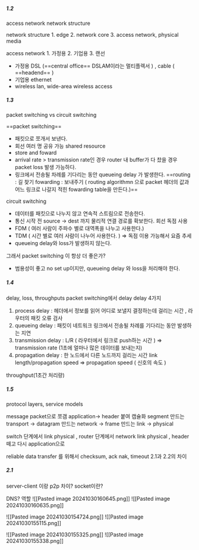 ##### 1.2
access network
network structure

network structure 1. edge 2. network core 3. access network, physical media

access network 1. 가정용 2. 기업용 3. 랜선
- 가정용 DSL (==central office== DSLAM이라는 멀티플렉서 ) , cable ( ==headend== )
- 기업용 ethernet 
- wireless lan, wide-area wireless access
##### 1.3
packet switching vs circuit switching

==packet switching==
- 패킷으로 쪼개서 보낸다.
- 회선 여러 명 공유 가능 shared resource
- store and foward
- arrival rate > transmission rate인 경우 router 내 buffer가 다 찼을 경우 packet loss 발생 가능하다.
- 링크에서 전송될 차례를 기다리는 동안 queueing delay 가 발생한다.
==routing : 길 찾기 fowarding : 보내주기 ( routing algorithmn 으로 packet 헤더의 값과 어느 링크로 나갈지 적힌 fowarding table을 만든다.)==

circuit switching 
- 데이터를 패킷으로 나누지 않고 연속적 스트림으로 전송한다.
- 통신 시작 전 source -> dest 까지 물리적 연결 경로를 확보한다. 회선 독점 사용
- FDM ( 여러 사람이 주파수 별로 대역폭을 나누고 사용한다.)
- TDM ( 시간 별로 여러 사람이 나누어 사용한다. ) => 독점 이용 가능해서 요즘 추세
- queueing delay와 loss가 발생하지 않는다.

그래서 packet switching 이 항상 더 좋은가?
- 범용성이 좋고 no set up이지만,  queueing delay 와 loss을 처리해야 한다.

##### 1.4
delay, loss, throughputs
packet switching에서 delay
delay 4가지
1. process delay : 헤더에서 정보를 읽어 어디로 보낼지 결정하는데 걸리는 시간 , 라우터의 패킷 오류 검사
2. queueing delay : 패킷이 네트워크 링크에서 전송될 차례를 기다리는 동안 발생하는 지연
3. transmission delay :  L/R ( 라우터에서 링크로 push하는 시간 ) => transmission rate (1초에 얼마나 많은 데이터를 보내는지)
4. propagation delay : 한 노드에서 다른 노드까지 걸리는 시간 link length/propagation speed => propagation speed ( 신호의 속도 )

throughput(1초간 처리량)
##### 1.5
protocol layers, service models

message packet으로 쪼갬 application-> header 붙여 캡슐화 segment 만드는 transport -> datagram 만드는 network -> frame 만드는 link -> physical 

switch 단계에서 link physical , router 단계에서 network link physical , header 떼고 다시 application으로 

reliable data transfer 를 위해서 checksum, ack nak, timeout
2.1과 2.2의 차이
##### 2.1
server-client 이랑 p2p 차이? 
socket이란?

DNS? 역할 
![[Pasted image 20241030160645.png]]
![[Pasted image 20241030160635.png]]

![[Pasted image 20241030154724.png]]
![[Pasted image 20241030155115.png]]


![[Pasted image 20241030155325.png]]
![[Pasted image 20241030155338.png]]
